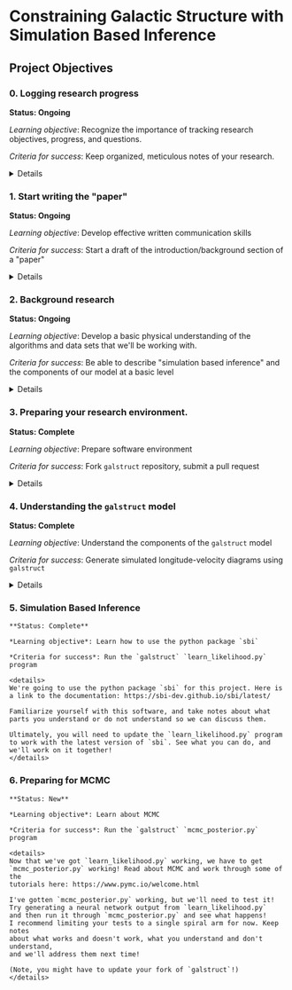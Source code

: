 # Constraining Galactic Structure with Simulation Based Inference

## Project Objectives

### 0. Logging research progress

   **Status: Ongoing**
   
   *Learning objective*: Recognize the importance of tracking research objectives, progress, and questions.

   *Criteria for success*: Keep organized, meticulous notes of your research.

   <details>
   The most important part of the research process is probably being able to effectively communicate about the project. This means being able to explain to a random stranger on the street what you're doing, why it's important, and what it means. This is only possible if YOU know what you're doing. To this end, I ask that you keep diligent notes about everything you do related to this project. These notes don't have to be in any specific format, although it would be useful if they were saved in some what that I could also access them (like a google doc). Keep a record of what you do (e.g., I read this paper, I wrote a program that does this, I got confused about this topic, etc.), keep a record of what you want to do next (e.g., I need to write a program that does this other thing, I need to read about this topic, etc.), and, most importantly, keep track of all of the questions that come up (what does this acronym mean, how does this physical thing relate to this other physical thing, etc.). These notes will be invaluable to you as you work on the project. I often get distracted by other tasks and come back to a project after a few days or weeks only to have forgotten what exactly I was doing and what I needed to do next. Without these notes, I would have been lost!
   </details>

### 1. Start writing the "paper"

   **Status: Ongoing**

   *Learning objective*: Develop effective written communication skills

   *Criteria for success*: Start a draft of the introduction/background section of a "paper"

   <details>
   I hope that this project will ultimately result in a publication, but no matter what it will benefit YOU to start writing a "paper" or "final report" for the project right now, before you do anything else. In particular, I want you to focus on the "introduction" section of a paper, where you outline the major research questions and goals of the project. This will immensely benefit you because it will be something that you can look back on when you're knee-deep in data analysis and programming and you've forgotten what the "big picture" of the research project is. Don't worry about the formatting, the specific content, or anything like that now. Just write a paragraph or two about the project, and go back and read/edit it once in a while as you develop a stronger grasp on our research objectives. And it's OK if you don't know what the research questions/goals are yet - that's something we can talk about, which will guide your writing!
   </details>

### 2. Background research

   **Status: Ongoing**

   *Learning objective*: Develop a basic physical understanding of the algorithms and data sets that we'll be working with.

   *Criteria for success*: Be able to describe "simulation based inference" and the components of our model at a basic level

   <details>
   The first step for any project is to understand what's been done before. In this case, other people have figured out everything we need to know about the physics and algorithms. Here are some resources to get you started, although I hope you will do your own internet-searches to fill in the gaps and answer some questions. Take note of any questions or confusing topics that you come across along the way, and we can talk about them together.

   * Wikipedia: https://en.wikipedia.org/wiki/Milky_Way
   * The WISE Catalog of Galactic HII Regions. This paper provides an overview of the dataset that we'll be using. https://ui.adsabs.harvard.edu/abs/2014ApJS..212....1A/abstract
   * Simulation based inference: https://www.pnas.org/doi/10.1073/pnas.1912789117
   * Trigonometic Parallaxes of High-mass Star-forming Regions: in this paper, the authors are able to measure the distances and kinematics of some star forming regions in order to map out some of the structures that we're looking for. It's not directly related to this project, but it covers many of the topics that will be relevant to our work (Galactic rotation, spiral structure, etc.). https://ui.adsabs.harvard.edu/abs/2019ApJ...885..131R/abstract
   </details>

### 3. Preparing your research environment.

   **Status: Complete**

   *Learning objective*: Prepare software environment

   *Criteria for success*: Fork `galstruct` repository, submit a pull request

   <details>
   We're going to be writing some code for this project! In particular, we will be collaborating on a software package: https://github.com/tvwenger/galstruct

   Learn how to use Github to fork a repository, make changes on a branch, commit those changes, and submit them as a pull request to the repository.
   </details>

### 4. Understanding the `galstruct` model

   **Status: Complete**

   *Learning objective*: Understand the components of the `galstruct` model

   *Criteria for success*: Generate simulated longitude-velocity diagrams using `galstruct`

   <details>
   It's time to dig in to `galstruct`! To get started, familiarize yourself with the `galstruct` model: https://github.com/tvwenger/galstruct/tree/master/galstruct/model

   Create a list of the model parameters, learn how the model parameters are related to the model, and run `simulator.py` to generate synthetic HII region datasets from the model.

   Investigate the code and develop a firm understanding of how it works. Try to run it and keep notes about what is working and isn't working. Feel free to make pull requests to update the code as necessary!
   </details>

### 5. Simulation Based Inference

    **Status: Complete**

    *Learning objective*: Learn how to use the python package `sbi`

    *Criteria for success*: Run the `galstruct` `learn_likelihood.py` program

    <details>
    We're going to use the python package `sbi` for this project. Here is a link to the documentation: https://sbi-dev.github.io/sbi/latest/

    Familiarize yourself with this software, and take notes about what parts you understand or do not understand so we can discuss them.

    Ultimately, you will need to update the `learn_likelihood.py` program to work with the latest version of `sbi`. See what you can do, and we'll work on it together!
    </details>

### 6. Preparing for MCMC

    **Status: New**

    *Learning objective*: Learn about MCMC

    *Criteria for success*: Run the `galstruct` `mcmc_posterior.py` program

    <details>
    Now that we've got `learn_likelihood.py` working, we have to get
    `mcmc_posterior.py` working! Read about MCMC and work through some of the
    tutorials here: https://www.pymc.io/welcome.html

    I've gotten `mcmc_posterior.py` working, but we'll need to test it!
    Try generating a neural network output from `learn_likelihood.py`
    and then run it through `mcmc_posterior.py` and see what happens!
    I recommend limiting your tests to a single spiral arm for now. Keep notes
    about what works and doesn't work, what you understand and don't understand,
    and we'll address them next time!

    (Note, you might have to update your fork of `galstruct`!)
    </details>


